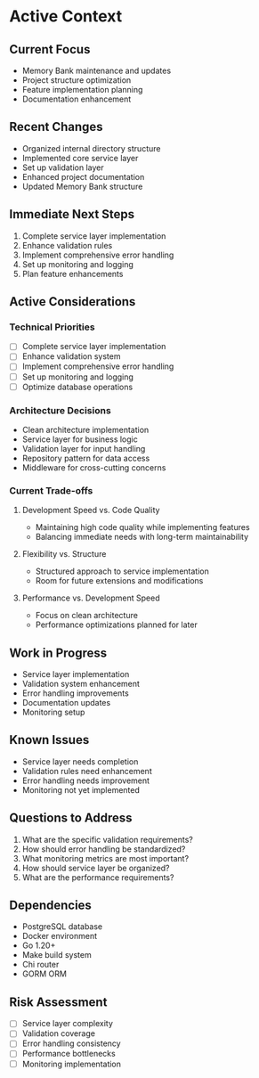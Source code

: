 # Active Context

## Current Focus

- Memory Bank maintenance and updates
- Project structure optimization
- Feature implementation planning
- Documentation enhancement

## Recent Changes

- Organized internal directory structure
- Implemented core service layer
- Set up validation layer
- Enhanced project documentation
- Updated Memory Bank structure

## Immediate Next Steps

1. Complete service layer implementation
2. Enhance validation rules
3. Implement comprehensive error handling
4. Set up monitoring and logging
5. Plan feature enhancements

## Active Considerations

### Technical Priorities

- [ ] Complete service layer implementation
- [ ] Enhance validation system
- [ ] Implement comprehensive error handling
- [ ] Set up monitoring and logging
- [ ] Optimize database operations

### Architecture Decisions

- Clean architecture implementation
- Service layer for business logic
- Validation layer for input handling
- Repository pattern for data access
- Middleware for cross-cutting concerns

### Current Trade-offs

1. Development Speed vs. Code Quality

   - Maintaining high code quality while implementing features
   - Balancing immediate needs with long-term maintainability

2. Flexibility vs. Structure

   - Structured approach to service implementation
   - Room for future extensions and modifications

3. Performance vs. Development Speed
   - Focus on clean architecture
   - Performance optimizations planned for later

## Work in Progress

- Service layer implementation
- Validation system enhancement
- Error handling improvements
- Documentation updates
- Monitoring setup

## Known Issues

- Service layer needs completion
- Validation rules need enhancement
- Error handling needs improvement
- Monitoring not yet implemented

## Questions to Address

1. What are the specific validation requirements?
2. How should error handling be standardized?
3. What monitoring metrics are most important?
4. How should service layer be organized?
5. What are the performance requirements?

## Dependencies

- PostgreSQL database
- Docker environment
- Go 1.20+
- Make build system
- Chi router
- GORM ORM

## Risk Assessment

- [ ] Service layer complexity
- [ ] Validation coverage
- [ ] Error handling consistency
- [ ] Performance bottlenecks
- [ ] Monitoring implementation
